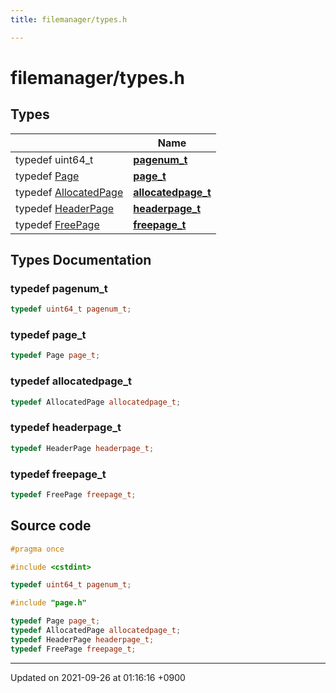 ```yaml
---
title: filemanager/types.h

---
```


# filemanager/types.h



## Types

|                | Name           |
| -------------- | -------------- |
| typedef uint64_t | **[pagenum_t](/Files/types_8h#typedef-pagenum-t)**  |
| typedef [Page](/Classes/structPage) | **[page_t](/Files/types_8h#typedef-page-t)**  |
| typedef [AllocatedPage](/Classes/structAllocatedPage) | **[allocatedpage_t](/Files/types_8h#typedef-allocatedpage-t)**  |
| typedef [HeaderPage](/Classes/structHeaderPage) | **[headerpage_t](/Files/types_8h#typedef-headerpage-t)**  |
| typedef [FreePage](/Classes/structFreePage) | **[freepage_t](/Files/types_8h#typedef-freepage-t)**  |

## Types Documentation

### typedef pagenum_t

```cpp
typedef uint64_t pagenum_t;
```


### typedef page_t

```cpp
typedef Page page_t;
```


### typedef allocatedpage_t

```cpp
typedef AllocatedPage allocatedpage_t;
```


### typedef headerpage_t

```cpp
typedef HeaderPage headerpage_t;
```


### typedef freepage_t

```cpp
typedef FreePage freepage_t;
```





## Source code

```cpp
#pragma once

#include <cstdint>

typedef uint64_t pagenum_t;

#include "page.h"

typedef Page page_t;
typedef AllocatedPage allocatedpage_t;
typedef HeaderPage headerpage_t;
typedef FreePage freepage_t;
```


-------------------------------

Updated on 2021-09-26 at 01:16:16 +0900

